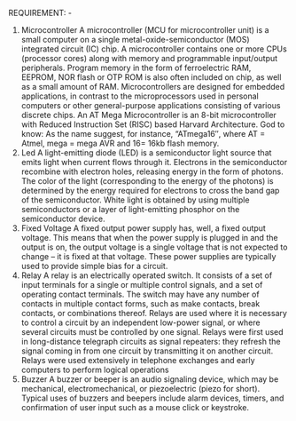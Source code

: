REQUIREMENT: -
1. Microcontroller
A microcontroller (MCU for microcontroller unit) is a small computer on a single metal-oxide-semiconductor (MOS) integrated circuit (IC) chip. A microcontroller contains one or more CPUs (processor cores) along with memory and programmable input/output peripherals. Program memory in the form of ferroelectric RAM, EEPROM, NOR flash or OTP ROM is also often included on chip, as well as a small amount of RAM. Microcontrollers are designed for embedded applications, in contrast to the microprocessors used in personal computers or other general-purpose applications consisting of various discrete chips. An AT Mega Microcontroller is an 8-bit microcontroller with Reduced Instruction Set (RISC) based Harvard Architecture. God to know: As the name suggest, for instance, “ATmega16″, where AT = Atmel, mega = mega AVR and 16= 16kb flash memory.
2. Led
A light-emitting diode (LED) is a semiconductor light source that emits light when current flows through it. Electrons in the semiconductor recombine with electron holes, releasing energy in the form of photons. The color of the light (corresponding to the energy of the photons) is determined by the energy required for electrons to cross the band gap of the semiconductor. White light is obtained by using multiple semiconductors or a layer of light-emitting phosphor on the semiconductor device.
3. Fixed Voltage
A fixed output power supply has, well, a fixed output voltage. This means that when the power supply is plugged in and the output is on, the output voltage is a single voltage that is not expected to change – it is fixed at that voltage. These power supplies are typically used to provide simple bias for a circuit.
4. Relay
A relay is an electrically operated switch. It consists of a set of input terminals for a single or multiple control signals, and a set of operating contact terminals. The switch may have any number of contacts in multiple contact forms, such as make contacts, break contacts, or combinations thereof. Relays are used where it is necessary to control a circuit by an independent low-power signal, or where several circuits must be controlled by one signal. Relays were first used in long-distance telegraph circuits as signal repeaters: they refresh the signal coming in from one circuit by transmitting it on another circuit. Relays were used extensively in telephone exchanges and early computers to perform logical operations
5. Buzzer
A buzzer or beeper is an audio signaling device, which may be mechanical, electromechanical, or piezoelectric (piezo for short). Typical uses of buzzers and beepers include alarm devices, timers, and confirmation of user input such as a mouse click or keystroke.
